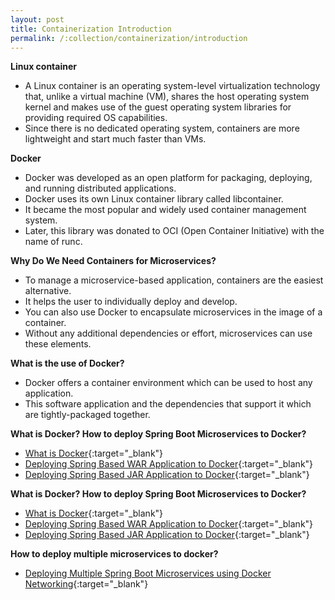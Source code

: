 ```yaml
---
layout: post
title: Containerization Introduction
permalink: /:collection/containerization/introduction
---
```


**Linux container**
- A Linux container is an operating system-level virtualization technology that, unlike a virtual machine (VM), shares the host operating system kernel and makes use of the guest operating system libraries for providing required OS capabilities.
- Since there is no dedicated operating system, containers are more lightweight and start much faster than VMs.

**Docker**
- Docker was developed as an open platform for packaging, deploying, and running distributed applications.
- Docker uses its own Linux container library called libcontainer.
- It became the most popular and widely used container management system.
- Later, this library was donated to OCI (Open Container Initiative) with the name of runc.

**Why Do We Need Containers for Microservices?**
- To manage a microservice-based application, containers are the easiest alternative.
- It helps the user to individually deploy and develop.
- You can also use Docker to encapsulate microservices in the image of a container.
- Without any additional dependencies or effort, microservices can use these elements.

**What is the use of Docker?**  
- Docker offers a container environment which can be used to host any application.
- This software application and the dependencies that support it which are tightly-packaged together.

**What is Docker? How to deploy Spring Boot Microservices to Docker?**  
-	[What is Docker](https://www.javainuse.com/devOps/docker){:target="_blank"}
-	[Deploying Spring Based WAR Application to Docker](https://www.javainuse.com/devOps/docker/docker-war){:target="_blank"}
-	[Deploying Spring Based JAR Application to Docker](https://www.javainuse.com/devOps/docker/docker-jar){:target="_blank"}

**What is Docker? How to deploy Spring Boot Microservices to Docker?**  
-	[What is Docker](https://www.javainuse.com/devOps/docker){:target="_blank"}
-	[Deploying Spring Based WAR Application to Docker](https://www.javainuse.com/devOps/docker/docker-war){:target="_blank"}
-	[Deploying Spring Based JAR Application to Docker](https://www.javainuse.com/devOps/docker/docker-jar){:target="_blank"}

**How to deploy multiple microservices to docker?**
- [Deploying Multiple Spring Boot Microservices using Docker Networking](https://www.javainuse.com/devOps/docker/docker-networking){:target="_blank"}
